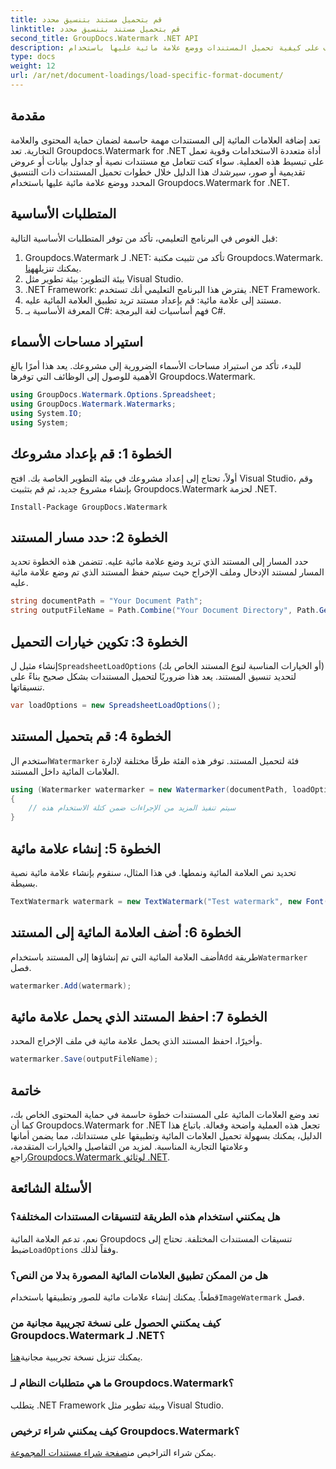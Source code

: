 ```yaml
---
title: قم بتحميل مستند بتنسيق محدد
linktitle: قم بتحميل مستند بتنسيق محدد
second_title: GroupDocs.Watermark .NET API
description: تعرف على كيفية تحميل المستندات ووضع علامة مائية عليها باستخدام Groupdocs للعلامة المائية لـ .NET من خلال هذا الدليل المفصل خطوة بخطوة. قم بحماية المحتوى الخاص بك ووضع علامة تجارية عليه دون عناء.
type: docs
weight: 12
url: /ar/net/document-loadings/load-specific-format-document/
---
```

## مقدمة
تعد إضافة العلامات المائية إلى المستندات مهمة حاسمة لضمان حماية المحتوى والعلامة التجارية. تعد Groupdocs.Watermark for .NET أداة متعددة الاستخدامات وقوية تعمل على تبسيط هذه العملية. سواء كنت تتعامل مع مستندات نصية أو جداول بيانات أو عروض تقديمية أو صور، سيرشدك هذا الدليل خلال خطوات تحميل المستندات ذات التنسيق المحدد ووضع علامة مائية عليها باستخدام Groupdocs.Watermark for .NET.
## المتطلبات الأساسية
قبل الغوص في البرنامج التعليمي، تأكد من توفر المتطلبات الأساسية التالية:
1.  Groupdocs.Watermark لـ .NET: تأكد من تثبيت مكتبة Groupdocs.Watermark. يمكنك تنزيله[هنا](https://releases.groupdocs.com/Watermark/net/).
2. بيئة التطوير: بيئة تطوير مثل Visual Studio.
3. .NET Framework: يفترض هذا البرنامج التعليمي أنك تستخدم .NET Framework.
4. مستند إلى علامة مائية: قم بإعداد مستند تريد تطبيق العلامة المائية عليه.
5. المعرفة الأساسية بـ C#: فهم أساسيات لغة البرمجة C#.

## استيراد مساحات الأسماء
للبدء، تأكد من استيراد مساحات الأسماء الضرورية إلى مشروعك. يعد هذا أمرًا بالغ الأهمية للوصول إلى الوظائف التي توفرها Groupdocs.Watermark.
```csharp
using GroupDocs.Watermark.Options.Spreadsheet;
using GroupDocs.Watermark.Watermarks;
using System.IO;
using System;
```

## الخطوة 1: قم بإعداد مشروعك
أولاً، تحتاج إلى إعداد مشروعك في بيئة التطوير الخاصة بك. افتح Visual Studio، وقم بإنشاء مشروع جديد، ثم قم بتثبيت Groupdocs.Watermark لحزمة .NET.
```shell
Install-Package GroupDocs.Watermark
```
## الخطوة 2: حدد مسار المستند
حدد المسار إلى المستند الذي تريد وضع علامة مائية عليه. تتضمن هذه الخطوة تحديد المسار لمستند الإدخال وملف الإخراج حيث سيتم حفظ المستند الذي تم وضع علامة مائية عليه.
```csharp
string documentPath = "Your Document Path";
string outputFileName = Path.Combine("Your Document Directory", Path.GetFileName(documentPath));
```
## الخطوة 3: تكوين خيارات التحميل
 إنشاء مثيل ل`SpreadsheetLoadOptions` (أو الخيارات المناسبة لنوع المستند الخاص بك) لتحديد تنسيق المستند. يعد هذا ضروريًا لتحميل المستندات بشكل صحيح بناءً على تنسيقاتها.
```csharp
var loadOptions = new SpreadsheetLoadOptions();
```
## الخطوة 4: قم بتحميل المستند
 استخدم ال`Watermarker` فئة لتحميل المستند. توفر هذه الفئة طرقًا مختلفة لإدارة العلامات المائية داخل المستند.
```csharp
using (Watermarker watermarker = new Watermarker(documentPath, loadOptions))
{
    // سيتم تنفيذ المزيد من الإجراءات ضمن كتلة الاستخدام هذه
}
```
## الخطوة 5: إنشاء علامة مائية
تحديد نص العلامة المائية ونمطها. في هذا المثال، سنقوم بإنشاء علامة مائية نصية بسيطة.
```csharp
TextWatermark watermark = new TextWatermark("Test watermark", new Font("Arial", 12));
```
## الخطوة 6: أضف العلامة المائية إلى المستند
أضف العلامة المائية التي تم إنشاؤها إلى المستند باستخدام`Add` طريقة`Watermarker` فصل.
```csharp
watermarker.Add(watermark);
```
## الخطوة 7: احفظ المستند الذي يحمل علامة مائية
وأخيرًا، احفظ المستند الذي يحمل علامة مائية في ملف الإخراج المحدد.
```csharp
watermarker.Save(outputFileName);
```

## خاتمة
تعد وضع العلامات المائية على المستندات خطوة حاسمة في حماية المحتوى الخاص بك، كما أن Groupdocs.Watermark for .NET تجعل هذه العملية واضحة وفعالة. باتباع هذا الدليل، يمكنك بسهولة تحميل العلامات المائية وتطبيقها على مستنداتك، مما يضمن أمانها وعلامتها التجارية المناسبة. لمزيد من التفاصيل والخيارات المتقدمة، راجع[Groupdocs.Watermark لوثائق .NET](https://reference.groupdocs.com/Watermark/net/).
## الأسئلة الشائعة
### هل يمكنني استخدام هذه الطريقة لتنسيقات المستندات المختلفة؟
 نعم، تدعم العلامة المائية Groupdocs تنسيقات المستندات المختلفة. تحتاج إلى ضبط`LoadOptions` وفقاً لذلك.
### هل من الممكن تطبيق العلامات المائية المصورة بدلا من النص؟
 قطعاً. يمكنك إنشاء علامات مائية للصور وتطبيقها باستخدام`ImageWatermark` فصل.
### كيف يمكنني الحصول على نسخة تجريبية مجانية من Groupdocs.Watermark لـ .NET؟
 يمكنك تنزيل نسخة تجريبية مجانية[هنا](https://releases.groupdocs.com/).
### ما هي متطلبات النظام لـ Groupdocs.Watermark؟
يتطلب .NET Framework وبيئة تطوير مثل Visual Studio.
### كيف يمكنني شراء ترخيص Groupdocs.Watermark؟
يمكن شراء التراخيص من[صفحة شراء مستندات المجموعة](https://purchase.groupdocs.com/buy).